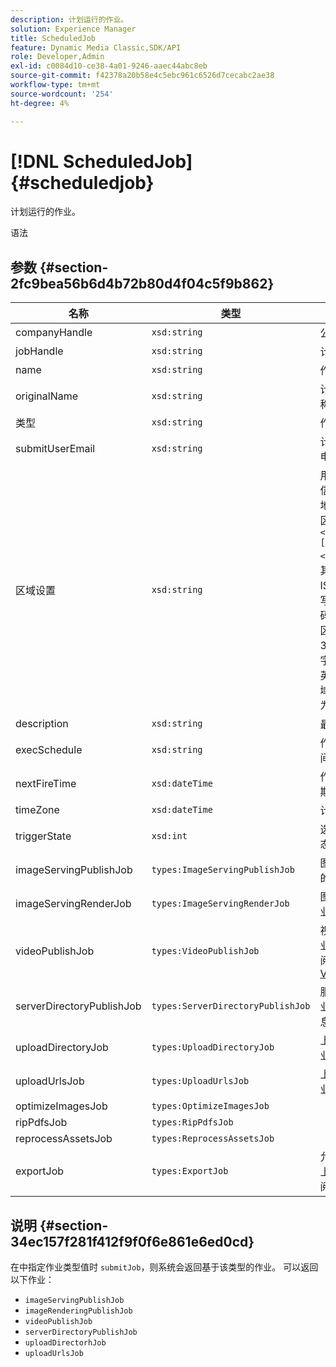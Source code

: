 ```yaml
---
description: 计划运行的作业。
solution: Experience Manager
title: ScheduledJob
feature: Dynamic Media Classic,SDK/API
role: Developer,Admin
exl-id: c0084d10-ce38-4a01-9246-aaec44abc8eb
source-git-commit: f42378a20b58e4c5ebc961c6526d7cecabc2ae38
workflow-type: tm+mt
source-wordcount: '254'
ht-degree: 4%

---
```


# [!DNL ScheduledJob]{#scheduledjob}

计划运行的作业。

语法

## 参数 {#section-2fc9bea56b6d4b72b80d4f04c5f9b862}

| 名称 | 类型 | 说明 |
|---|---|---|
| companyHandle | `xsd:string` | 公司负责人。 |
| jobHandle | `xsd:string` | 计划作业句柄。 |
| name | `xsd:string` | 作业名称. |
| originalName | `xsd:string` | 计划作业的原始名称。 |
| 类型 | `xsd:string` | 作业类型。 |
| submitUserEmail | `xsd:string` | 计划作业的用户的电子邮件地址。 |
| 区域设置 | `xsd:string` | 用于作业日志详细信息和电子邮件本地化的区域设置。 区域设置指定为 `<language_code>[- <country_code>]`，其中语言代码是ISO-639指定的小写字母双字母代码，而可选国家/地区代码是ISO-3166指定的大写双字母代码。 例如，英语（美国）的区域设置字符串将为： `en-US`. |
| description | `xsd:string` | 最初在 `submitJob`. |
| execSchedule | `xsd:string` | 作业计划运行的时间。 |
| nextFireTime | `xsd:dateTime` | 作业被触发的日期、时间和时区。 |
| timeZone | `xsd:dateTime` | 计划作业的时区。 |
| triggerState | `xsd:int` | 选择作业触发器状态。 |
| imageServingPublishJob | `types:ImageServingPublishJob` | 图像提供发布作业的作业详细信息。 |
| imageServingRenderJob | `types:ImageServingRenderJob` | 图像渲染作业的作业详细信息。 |
| videoPublishJob | `types:VideoPublishJob` | 视频发布作业的作业详细信息。 请参阅 [VideoPublishJob](https://experienceleague.adobe.com/docs/dynamic-media-developer-resources/image-production-api/data-types/r-scheduled-job.html). |
| serverDirectoryPublishJob | `types:ServerDirectoryPublishJob` | 服务器目录发布作业的作业详细信息。 |
| uploadDirectoryJob | `types:UploadDirectoryJob` | 上载目录作业的作业详细信息。 |
| uploadUrlsJob | `types:UploadUrlsJob` | 上载URL作业的作业详细信息。 |
| optimizeImagesJob | `types:OptimizeImagesJob` |  |
| ripPdfsJob | `types:RipPdfsJob` |  |
| reprocessAssetsJob | `types:ReprocessAssetsJob` |  |
| exportJob | `types:ExportJob` | 允许授权导出以前上传的文件。 请参阅 [导出作业](https://experienceleague.adobe.com/docs/dynamic-media-developer-resources/image-production-api/data-types/r-scheduled-job.html). |

## 说明 {#section-34ec157f281f412f9f0f6e861e6ed0cd}

在中指定作业类型值时 `submitJob`，则系统会返回基于该类型的作业。 可以返回以下作业：

* `imageServingPublishJob`
* `imageRenderingPublishJob`
* `videoPublishJob`
* `serverDirectoryPublishJob`
* `uploadDirectorhJob`
* `uploadUrlsJob`
